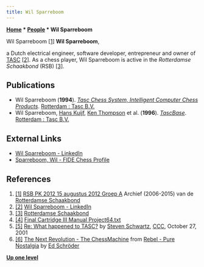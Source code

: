 ```yaml
---
title: Wil Sparreboom
---
```

**[Home](Home "Home") \* [People](People "People") \* Wil Sparreboom**



[](http://archief.r-s-b.nl/pk2012/) Wil Sparreboom <a id="cite-note-1" href="#cite-ref-1">[1]</a>
**Wil Sparreboom**,  

a Dutch electrical engineer, software developer, entrepreneur and owner of [TASC](TASC "TASC") <a id="cite-note-2" href="#cite-ref-2">[2]</a>. 
As a chess player, Wil Sparreboom is active in the *Rotterdamse Schaakbond* (RSB) <a id="cite-note-3" href="#cite-ref-3">[3]</a>. 



## Publications


* Wil Sparreboom (**1994**). *[Tasc Chess System, Intelligent Computer Chess Products](http://www.antiqbook.nl/boox/boek2/SD461_19404.shtml)*. [Rotterdam : Tasc B.V.](TASC "TASC")
* Wil Sparreboom, [Hans Kuijf](Hans_Kuijf "Hans Kuijf"), [Ken Thompson](Ken_Thompson "Ken Thompson") et al. (**1996**). *[TascBase](https://www.worldcat.org/title/tascbase/oclc/71522348&referer=brief_results)*. [Rotterdam : Tasc B.V.](TASC "TASC")


## External Links


* [Wil Sparreboom - LinkedIn](https://www.linkedin.com/in/wil-sparreboom-88398314/)
* [Sparreboom, Wil - FIDE Chess Profile](http://ratings.fide.com/card.phtml?event=1003836)


## References


1. <a id="cite-ref-1" href="#cite-note-1">[1]</a> [RSB PK 2012 15 augustus 2012 Groep A](http://archief.r-s-b.nl/pk2012/) Archief (2006-2015) van de [Rotterdamse Schaakbond](https://r-s-b.nl/)
2. <a id="cite-ref-2" href="#cite-note-2">[2]</a> [Wil Sparreboom - LinkedIn](https://www.linkedin.com/in/wil-sparreboom-88398314/)
3. <a id="cite-ref-3" href="#cite-note-3">[3]</a> [Rotterdamse Schaakbond](http://r-s-b.nl/)
4. <a id="cite-ref-4" href="#cite-note-4">[4]</a> [Final Cartridge III Manual Project64.txt](http://ar.c64.org/wiki/Final_Cartridge_III_Manual_Project64.txt)
5. <a id="cite-ref-5" href="#cite-note-5">[5]</a> [Re: What happened to TASC?](https://www.stmintz.com/ccc/index.php?id=194531) by [Steven Schwartz](Steven_Schwartz "Steven Schwartz"), [CCC](CCC "CCC"), October 27, 2001
6. <a id="cite-ref-6" href="#cite-note-6">[6]</a> [The Next Revolution - The ChessMachine](http://rebel13.nl/dedicated/chessmachine.html) from [Rebel - Pure Nostalgia](http://rebel13.nl/index.html) by [Ed Schröder](Ed_Schroder "Ed Schroder")

**[Up one level](People "People")**







 
